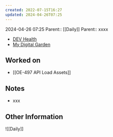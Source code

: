 ```yaml
---
created: 2022-07-15T16:27
updated: 2024-04-26T07:25
---
```

2024-04-26 07:25
Parent:: [[Daily]] 
Parent:: xxxx

- [DEV Health](https://health-configdev.mixtelematics.com/public/mapshow.htm?id=2001&mapid=1A35514B-E08F-4B7C-90B8-CD1774AE8CA3)
- [My Digital Garden](https://my-digital-garden-ten-inky.vercel.app/)

## Worked on

- [[OE-497 API Load Assets]]

## Notes

- xxx

## Other Information

![[Daily]]

